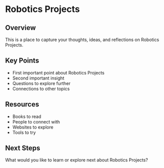 # Robotics Projects

## Overview

This is a place to capture your thoughts, ideas, and reflections on Robotics Projects.

## Key Points

- First important point about Robotics Projects
- Second important insight
- Questions to explore further
- Connections to other topics

## Resources

- Books to read
- People to connect with
- Websites to explore
- Tools to try

## Next Steps

What would you like to learn or explore next about Robotics Projects?